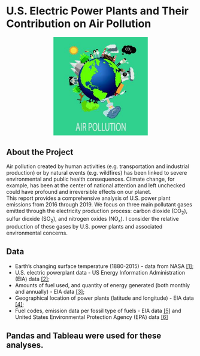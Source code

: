 # **U.S. Electric Power Plants and Their Contribution on Air Pollution**

<p align="center">
<img width="50%" src="static/images/air_pol_2.png">
</p>

## **About the Project**

Air pollution created by human activities (e.g. transportation and industrial production) or by natural events (e.g. wildfires) has been linked to severe environmental and public health consequences. Climate change, for example, has been at the center of national attention and left unchecked could have profound and irreversible effects on our planet. 
<br>
This report provides a comprehensive analysis of U.S. power plant emissions from 2016 through 2019.
We focus on three main pollutant gases emitted through the electricity production process: carbon dioxide (CO<sub>2</sub>), sulfur dioxide (SO<sub>2</sub>), and nitrogen oxides (NO<sub>x</sub>). I consider the relative production of these gases by U.S. power plants and associated environmental concerns.

## **Data**
* Earth’s changing surface temperature (1880-2015) - data from NASA <a href="https://data.giss.nasa.gov/gistemp/">[1]</a>;
* U.S. electric powerplant data - US Energy Information Administration (EIA) data <a target="_blank" href="https://www.eia.gov/electricity/data/eia923/">[2]</a>;
* Amounts of fuel used, and quantity of energy generated (both monthly and annually) - EIA data <a target="_blank" href="https://www.eia.gov/electricity/data/eia923/">[3]</a>;
* Geographical location of power plants (latitude and longitude) - EIA data <a target="_blank" href="https://www.eia.gov/electricity/data/eia860M/">[4]</a>;
* Fuel codes, emission data per fossil type of fuels - EIA data <a target="_blank" href="https://www.eia.gov/electricity/data/emissions/">[5]</a> and United States Environmental Protection Agency (EPA) data <a target="_blank" href="https://www.epa.gov/ghgemissions/inventory-us-greenhouse-gas-emissions-and-sinks">[6]</a>

## **Pandas and Tableau were used for these analyses.**

